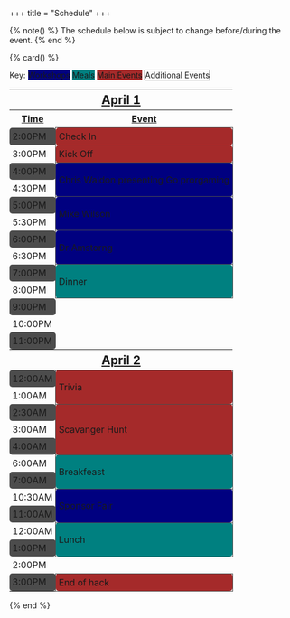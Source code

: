 +++
title = "Schedule"
+++

{% note() %}
The schedule below is subject to change before/during the event.
{% end %}

{% card() %}

<style>
table {
    width: 100%;
}

table * {
    padding: 5px;
}

td, th {
    border-radius: 5px;
}
th {
    text-decoration: underline;
}

tr > td:nth-child(2) {
    border: 1px solid #4c4c4c;
}

tr:nth-child(odd) > td:first-child {
    background-color: #4c4c4c;
}

/* Declare schedule colors */
.workshop { background-color: navy; }
.meal { background-color: teal; }
.event { background-color: brown; }
.date {
    font-size: 16pt;
}
</style>

Key:
<span class="w3-round-large w3-padding-small workshop">Workshops</span>
<span class="w3-round-large w3-padding-small meal">Meals</span>
<span class="w3-round-large w3-padding-small event">Main Events</span>
<span class="w3-round-large w3-padding-small" style="border: 1px solid #4c4c4c">
Additional Events
</span>

<table>
    <tr>
        <th colspan="2" class="date">April 1</th>
    </tr>
   <tr>
        <th>Time</th>
        <th>Event</th>
    </tr>
    <tr>
        <td>2:00PM</td>
        <td class="event">Check In</td>
    </tr>
    <tr>
        <td>3:00PM</td>
        <td class="event">Kick Off</td>
    </tr>
    <tr>
        <td>4:00PM</td>
        <td rowspan="2" class="workshop">Chris Waldon presenting Go prorgaming</td>
    </tr>
    <tr>
        <td>4:30PM</td>
    </tr>
    <tr>
        <td>5:00PM</td>
        <td rowspan="2" class="workshop">Mike Wilson</td>
    </tr>
    <tr>
        <td>5:30PM</td>
    </tr>
    <tr>
        <td>6:00PM</td>
        <td rowspan="2" class="workshop">Dr.Amstorng</td>
    </tr>
    <tr>
        <td>6:30PM</td>
    </tr>
    <tr>
        <td>7:00PM</td>
        <td rowspan="2" class="meal">Dinner</td>
    </tr>
    <tr>
        <td>8:00PM</td>
    </tr>
    <tr>
        <td>9:00PM</td>
    </tr>
    <tr>
        <td>10:00PM</td>
    </tr>
    <tr>
        <td>11:00PM</td>
    </tr>
    <tr>
        <th colspan="2" class="date">April 2</th>
    </tr>
    <tr>
        <td>12:00AM</td>
        <td rowspan="2" class="event">Trivia</td>
    </tr>
    <tr>
        <td>1:00AM</td>
    </tr>
    <tr>
        <td>2:30AM</td>
        <td rowspan="3" class="event">Scavanger Hunt</td>
    </tr>
    <tr>
        <td>3:00AM</td>
    </tr>
    <tr>
        <td>4:00AM</td>
    </tr>
    <tr>
        <td>6:00AM</td>
        <td rowspan="2" class="meal">Breakfeast</td>
    </tr>
    <tr>
        <td>7:00AM</td>
    </tr>
    <tr>
        <td>10:30AM</td>
        <td rowspan="2" class="workshop">Sponsor Fair</td>
    </tr>
     <tr>
        <td>11:00AM</td>
    </tr>
        <td>12:00AM</td>
        <td rowspan="2" class="meal">Lunch</td>
    <tr>
        <td>1:00PM</td>
    </tr>
    <tr>
        <td>2:00PM</td>
    </tr>
    <tr>
        <td>3:00PM</td>
        <td class="event">End of hack</td>
    </td>
</table>

{% end %}

